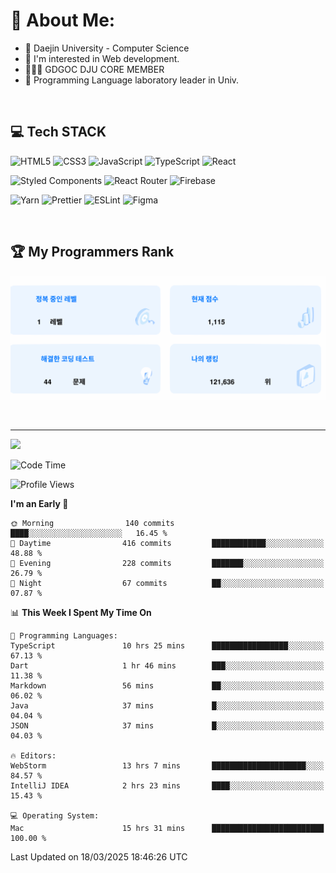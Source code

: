 # 💫 About Me:

<ul>
 <li> 🏫 Daejin University - Computer Science </li>
 <li> 👀 I'm interested in Web development.</li>
 <li> 🧑🏻‍💻 GDGOC DJU CORE MEMBER </li>
 <li> 🧪 Programming Language laboratory leader in Univ. </li>
</ul>


<br>




## 💻 Tech STACK


![HTML5](https://img.shields.io/badge/html5-%23E34F26.svg?style=for-the-badge&logo=html5&logoColor=white)
![CSS3](https://img.shields.io/badge/css3-%231572B6.svg?style=for-the-badge&logo=css3&logoColor=white)
![JavaScript](https://img.shields.io/badge/javascript-%23323330.svg?style=for-the-badge&logo=javascript&logoColor=%23F7DF1E)
![TypeScript](https://img.shields.io/badge/typescript-%23007ACC.svg?style=for-the-badge&logo=typescript&logoColor=white)
![React](https://img.shields.io/badge/react-%2320232a.svg?style=for-the-badge&logo=react&logoColor=%2361DAFB)

![Styled Components](https://img.shields.io/badge/styled--components-DB7093?style=for-the-badge&logo=styled-components&logoColor=white)
![React Router](https://img.shields.io/badge/React_Router-CA4245?style=for-the-badge&logo=react-router&logoColor=white)
![Firebase](https://img.shields.io/badge/firebase-%23039BE5.svg?style=for-the-badge&logo=firebase)


![Yarn](https://img.shields.io/badge/yarn-%232C8EBB.svg?style=for-the-badge&logo=yarn&logoColor=white)
![Prettier](https://img.shields.io/badge/prettier-%23F7B93E.svg?style=for-the-badge&logo=prettier&logoColor=black)
![ESLint](https://img.shields.io/badge/ESLint-4B3263?style=for-the-badge&logo=eslint&logoColor=white)
![Figma](https://img.shields.io/badge/figma-%23F24E1E.svg?style=for-the-badge&logo=figma&logoColor=white)


<br/>




## 🏆 My Programmers Rank

![Programmers Rank](https://raw.githubusercontent.com/Jieunsse/github-programmers-rank/master/lib/result.svg)




<br/>


---

[![](https://visitcount.itsvg.in/api?id=Jayden&label=Profile%20Views&color=3&icon=7&pretty=true)](https://visitcount.itsvg.in)


<!-- Proudly created with GPRM ( https://gprm.itsvg.in ) -->


<!--START_SECTION:waka-->
![Code Time](http://img.shields.io/badge/Code%20Time-633%20hrs%209%20mins-blue)

![Profile Views](http://img.shields.io/badge/Profile%20Views-34-blue)

**I'm an Early 🐤** 

```text
🌞 Morning                140 commits         ████░░░░░░░░░░░░░░░░░░░░░   16.45 % 
🌆 Daytime                416 commits         ████████████░░░░░░░░░░░░░   48.88 % 
🌃 Evening                228 commits         ███████░░░░░░░░░░░░░░░░░░   26.79 % 
🌙 Night                  67 commits          ██░░░░░░░░░░░░░░░░░░░░░░░   07.87 % 
```


📊 **This Week I Spent My Time On** 

```text
💬 Programming Languages: 
TypeScript               10 hrs 25 mins      █████████████████░░░░░░░░   67.13 % 
Dart                     1 hr 46 mins        ███░░░░░░░░░░░░░░░░░░░░░░   11.38 % 
Markdown                 56 mins             ██░░░░░░░░░░░░░░░░░░░░░░░   06.02 % 
Java                     37 mins             █░░░░░░░░░░░░░░░░░░░░░░░░   04.04 % 
JSON                     37 mins             █░░░░░░░░░░░░░░░░░░░░░░░░   04.03 % 

🔥 Editors: 
WebStorm                 13 hrs 7 mins       █████████████████████░░░░   84.57 % 
IntelliJ IDEA            2 hrs 23 mins       ████░░░░░░░░░░░░░░░░░░░░░   15.43 % 

💻 Operating System: 
Mac                      15 hrs 31 mins      █████████████████████████   100.00 % 
```


 Last Updated on 18/03/2025 18:46:26 UTC
<!--END_SECTION:waka-->
